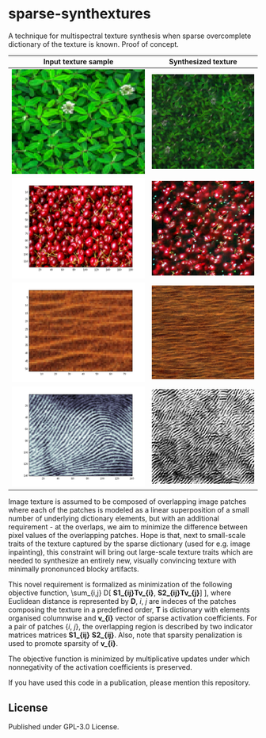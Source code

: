 # sparse-synthextures
A technique for multispectral texture synthesis when sparse overcomplete dictionary of the texture is known. Proof of concept.

Input texture sample  |  Synthesized texture
:-------------------------------------------------------:|:---------------------------------------------------------:
![Tea leaves texture sample](/out/tealeaves_original.png)  |  ![Reproduced tea leaves texture](/out/tealeaves.png)
![Cherries texture sample](/out/cherries_original.png)  |  ![Reproduced cherries texture](/out/cherries.png)
![Desert sand texture sample](/out/desert_original.png)  |  ![Reproduced desert sand texture](/out/desert.png)
![Input fingerprint texture sample](/out/fingerprint_original.png)  |  ![Reproduced fingerprint texture](/out/fingerprint.png)

Image texture is assumed to be composed of overlapping image patches where each of the patches is modeled as a linear superposition of a small number of underlying dictionary elements, but with an additional requirement - at the overlaps, we aim to minimize the difference between pixel values of the overlapping patches. Hope is that, next to small-scale traits of the texture captured by the sparse dictionary (used for e.g. image inpainting), this constraint will bring out large-scale texture traits which are needed to synthesize an entirely new, visually convincing texture with minimally prononunced blocky artifacts.

This novel requirement is formalized as minimization of the following objective function,
\sum_{i,j} D[ **S1_{ij}****T****v_{i}**, **S2_{ij}****T****v_{j}**] ], where Euclidean distance is represented by __D__, _i_, _j_ are indeces of the patches composing the texture in a predefined order, **T** is dictionary with elements organised columnwise and **v_{i}** vector of sparse activation coefficients. For a pair of patches {_i_, _j_}, the overlapping region is described by two indicator matrices matrices **S1_{ij}** **S2_{ij}**. Also, note that sparsity penalization is used to promote sparsity of **v_{i}**.

The objective function is minimized by multiplicative updates under which nonnegativity of the activation coefficients is preserved.

If you have used this code in a publication, please mention this repository.

## License

Published under GPL-3.0 License.
